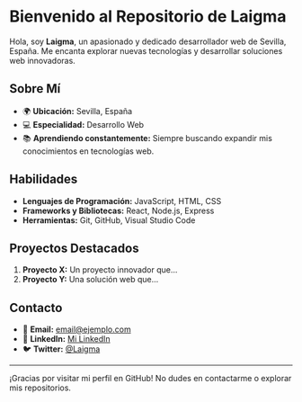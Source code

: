# Bienvenido al Repositorio de Laigma

Hola, soy **Laigma**, un apasionado y dedicado desarrollador web de Sevilla, España. Me encanta explorar nuevas tecnologías y desarrollar soluciones web innovadoras.

## Sobre Mí

- 🌍 **Ubicación:** Sevilla, España
- 💻 **Especialidad:** Desarrollo Web
- 📚 **Aprendiendo constantemente:** Siempre buscando expandir mis conocimientos en tecnologías web.

## Habilidades

- **Lenguajes de Programación:** JavaScript, HTML, CSS
- **Frameworks y Bibliotecas:** React, Node.js, Express
- **Herramientas:** Git, GitHub, Visual Studio Code

## Proyectos Destacados

1. **Proyecto X:** Un proyecto innovador que...
2. **Proyecto Y:** Una solución web que...

## Contacto

- 📧 **Email:** [email@ejemplo.com](mailto:email@ejemplo.com)
- 💼 **LinkedIn:** [Mi LinkedIn](https://www.linkedin.com/in/laigma/)
- 🐦 **Twitter:** [@Laigma](https://twitter.com/laigma)

---

¡Gracias por visitar mi perfil en GitHub! No dudes en contactarme o explorar mis repositorios.

